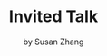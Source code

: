 ---
# Determines which item appears first on the schedule (lowest number (0) appears first)
sequence_id: 5

# Time of the event
time: 10:55 - 11:25

# Title of the event
title: Invited Talk
subtitle: by Susan Zhang

# Speaker Info
speaker: Susan Zhang
webpage: https://twitter.com/suchenzang
affil: Meta AI
affil_link: https://ai.facebook.com/

# Image
img: ../speakers/SusanZhang.png
img_link: https://twitter.com/suchenzang
---